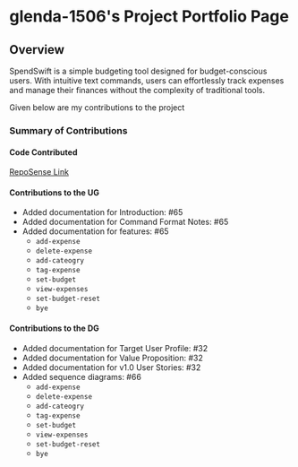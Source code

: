 # glenda-1506's Project Portfolio Page

## Overview
SpendSwift is a simple budgeting tool designed for budget-conscious users. With intuitive text commands, users can effortlessly track expenses and manage their finances without the complexity of traditional tools.


Given below are my contributions to the project
### Summary of Contributions
#### Code Contributed
[RepoSense Link](https://nus-cs2113-ay2425s1.github.io/tp-dashboard/?search=glenda-1506&breakdown=true&sort=groupTitle%20dsc&sortWithin=title&since=2024-09-20&timeframe=commit&mergegroup=&groupSelect=groupByRepos&checkedFileTypes=docs~functional-code~test-code~other)

#### Contributions to the UG
- Added documentation for Introduction: #65
- Added documentation for Command Format Notes: #65
- Added documentation for features: #65
    - `add-expense`
    - `delete-expense`
    - `add-cateogry`
    - `tag-expense`
    - `set-budget`
    - `view-expenses`
    - `set-budget-reset`
    - `bye`

#### Contributions to the DG
- Added documentation for Target User Profile: #32
- Added documentation for Value Proposition: #32
- Added documentation for v1.0 User Stories: #32
- Added sequence diagrams: #66
    - `add-expense`
    - `delete-expense`
    - `add-cateogry`
    - `tag-expense`
    - `set-budget`
    - `view-expenses`
    - `set-budget-reset`
    - `bye`


